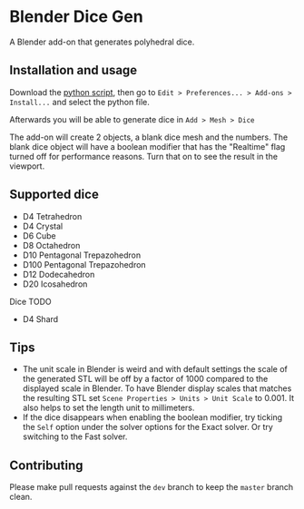 # Blender Dice Gen

A Blender add-on that generates polyhedral dice.

## Installation and usage

Download the [python script](https://github.com/Longi94/blender-dice-gen/releases), then go to `Edit > Preferences... > Add-ons > Install...` and select the python file.

Afterwards you will be able to generate dice in `Add > Mesh > Dice`

The add-on will create 2 objects, a blank dice mesh and the numbers. The blank dice object will have a boolean modifier that has the "Realtime" flag turned off for performance reasons. Turn that on to see the result in the viewport.

## Supported dice

- D4 Tetrahedron
- D4 Crystal
- D6 Cube
- D8 Octahedron
- D10 Pentagonal Trepazohedron
- D100 Pentagonal Trepazohedron
- D12 Dodecahedron
- D20 Icosahedron

Dice TODO

- D4 Shard

## Tips

- The unit scale in Blender is weird and with default settings the scale of the generated STL will be off by a factor of 1000 compared to the displayed scale in Blender. To have Blender display scales that matches the resulting STL set `Scene Properties > Units > Unit Scale` to 0.001. It also helps to set the length unit to millimeters.
- If the dice disappears when enabling the boolean modifier, try ticking the `Self` option under the solver options for the Exact solver. Or try switching to the Fast solver.

## Contributing

Please make pull requests against the `dev` branch to keep the `master` branch clean.

